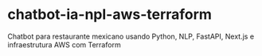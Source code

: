 # chatbot-ia-npl-aws-terraform
Chatbot para restaurante mexicano usando Python, NLP, FastAPI, Next.js e infraestrutura AWS com Terraform
